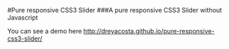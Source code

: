 #Pure responsive CSS3 Slider
###A pure responsive CSS3 Slider without Javascript

You can see a demo here http://dreyacosta.github.io/pure-responsive-css3-slider/